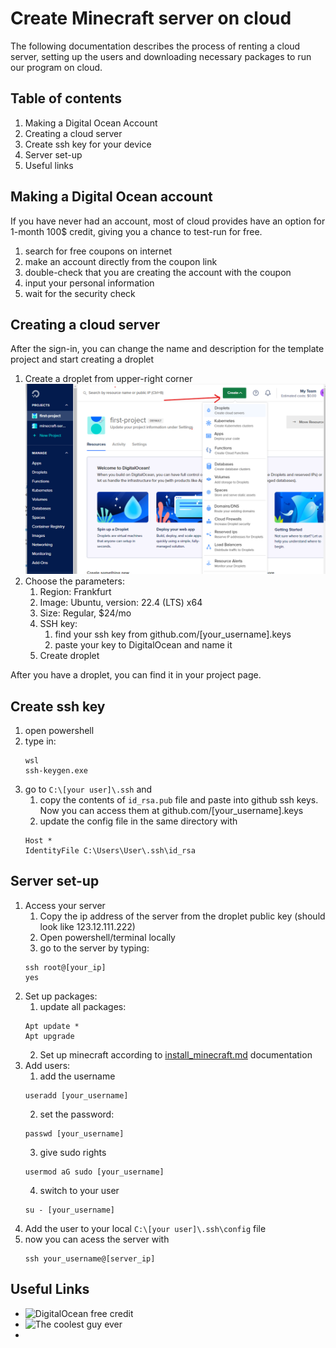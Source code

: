 # Create Minecraft server on cloud
The following documentation describes the process of renting a cloud server, setting up the users and downloading necessary packages to run our program on cloud. 

## Table of contents
1. Making a Digital Ocean Account
2. Creating a cloud server
3. Create ssh key for your device
4. Server set-up
5. Useful links

## Making a Digital Ocean account
If you have never had an account, most of cloud provides have an option for 1-month 100$ credit, giving you a chance to test-run for free. 

1. search for free coupons on internet
2. make an account directly from the coupon link
3. double-check that you are creating the account with the coupon
4. input your personal information
5. wait for the security check

## Creating a cloud server
After the sign-in, you can change the name and description for the template project and start creating a droplet

1. Create a droplet from upper-right corner
![Create_droplet](..\Screenshots\Create_droplet.png)
2. Choose the parameters:
    1. Region: Frankfurt
    2. Image: Ubuntu, version: 22.4 (LTS) x64
    3. Size: Regular, $24/mo
    4. SSH key:
        1. find your ssh key from github.com/[your_username].keys
        2. paste your key to DigitalOcean and name it
    5. Create droplet

After you have a droplet, you can find it in your project page. 

## Create ssh key
1. open powershell
2. type in:
   ```
   wsl
   ssh-keygen.exe
   ```
3. go to ```C:\[your user]\.ssh``` and
   1. copy the contents of ```id_rsa.pub``` file and paste into github ssh keys. Now you can access them at github.com/[your_username].keys
   2. update the config file in the same directory with 
   ```
   Host *
   IdentityFile C:\Users\User\.ssh\id_rsa
   ```

## Server set-up
1. Access your server
    1. Copy the ip address of the server from the droplet public key (should look like 123.12.111.222) 
    2. Open powershell/terminal locally
    3. go to the server by typing: 
    ```
    ssh root@[your_ip]
    yes
    ```
2. Set up packages:
    1. update all packages:
    ```
    Apt update *
    Apt upgrade
    ```
    2. Set up minecraft according to [install_minecraft.md](.\install_minecraft.md) documentation
3. Add users:
   1. add the username
   ```
   useradd [your_username]
   ```
   2. set the password:
   ```
   passwd [your_username]
   ```
   3. give sudo rights
   ```
   usermod aG sudo [your_username]
   ```
   4. switch to your user
   ```
   su - [your_username]
   ``` 
4. Add the user to your local ```C:\[your user]\.ssh\config``` file
5. now you can acess the server with 
    ```
    ssh your_username@[server_ip]
    ```    

## Useful Links
- ![DigitalOcean free credit](https://try.digitalocean.com/freetrialoffer/)
- ![The coolest guy ever](https://github.com/samerbahri98)
- 
